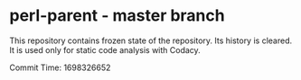 # perl-parent - master branch

This repository contains frozen state of the repository.
Its history is cleared. It is used only for static code
analysis with Codacy.

Commit Time: 1698326652